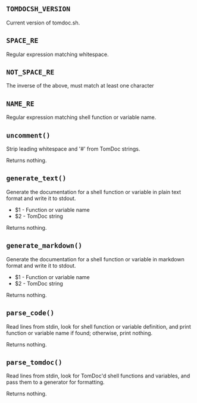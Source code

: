 `TOMDOCSH_VERSION`
------------------

Current version of tomdoc.sh.


`SPACE_RE`
----------

Regular expression matching whitespace.


`NOT_SPACE_RE`
--------------

The inverse of the above, must match at least one character


`NAME_RE`
---------

Regular expression matching shell function or variable name.


`uncomment()`
-------------

Strip leading whitespace and '#' from TomDoc strings.

Returns nothing.


`generate_text()`
-----------------

Generate the documentation for a shell function or variable in plain text format and write it to stdout.

* $1 - Function or variable name
* $2 - TomDoc string

Returns nothing.


`generate_markdown()`
---------------------

Generate the documentation for a shell function or variable in markdown format and write it to stdout.

* $1 - Function or variable name
* $2 - TomDoc string

Returns nothing.


`parse_code()`
--------------

Read lines from stdin, look for shell function or variable definition, and print function or variable name if found; otherwise, print nothing.

Returns nothing.


`parse_tomdoc()`
----------------

Read lines from stdin, look for TomDoc'd shell functions and variables, and pass them to a generator for formatting.

Returns nothing.


